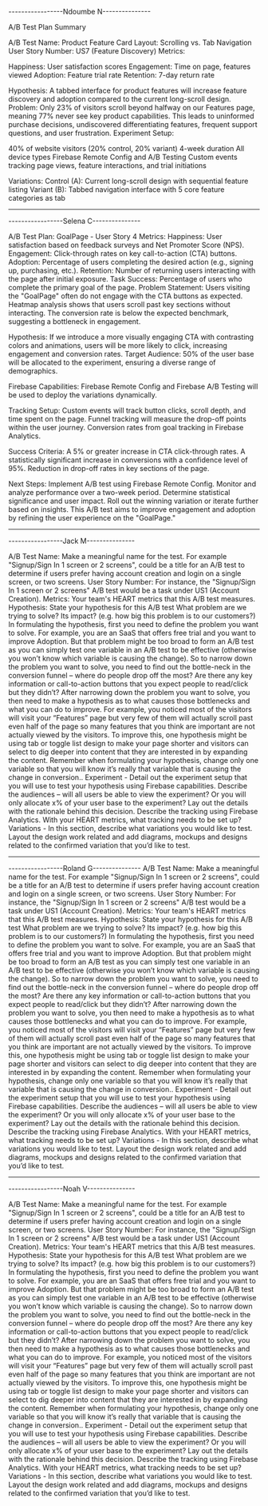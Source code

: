 -----------------Ndoumbe N---------------

A/B Test Plan Summary

A/B Test Name: Product Feature Card Layout: Scrolling vs. Tab Navigation
User Story Number: US7 (Feature Discovery)
Metrics:

Happiness: User satisfaction scores
Engagement: Time on page, features viewed
Adoption: Feature trial rate
Retention: 7-day return rate

Hypothesis: A tabbed interface for product features will increase feature discovery and adoption compared to the current long-scroll design.
Problem: Only 23% of visitors scroll beyond halfway on our Features page, meaning 77% never see key product capabilities. This leads to uninformed purchase decisions, undiscovered differentiating features, frequent support questions, and user frustration.
Experiment Setup:

40% of website visitors (20% control, 20% variant)
4-week duration
All device types
Firebase Remote Config and A/B Testing
Custom events tracking page views, feature interactions, and trial initiations

Variations:
Control (A): Current long-scroll design with sequential feature listing
Variant (B): Tabbed navigation interface with 5 core feature categories as tab

-------------------------------------------------------------------------

-----------------Selena C---------------

A/B Test Plan: GoalPage - User Story 4
Metrics: Happiness: User satisfaction based on feedback surveys and Net Promoter Score (NPS).
Engagement: Click-through rates on key call-to-action (CTA) buttons.
Adoption: Percentage of users completing the desired action (e.g., signing up, purchasing, etc.).
Retention: Number of returning users interacting with the page after initial exposure.
Task Success: Percentage of users who complete the primary goal of the page.
Problem Statement:
Users visiting the "GoalPage" often do not engage with the CTA buttons as expected. Heatmap analysis shows that users scroll past key sections without interacting. The conversion rate is below the expected benchmark, suggesting a bottleneck in engagement.

Hypothesis:
If we introduce a more visually engaging CTA with contrasting colors and animations, users will be more likely to click, increasing engagement and conversion rates.
Target Audience: 50% of the user base will be allocated to the experiment, ensuring a diverse range of demographics.

Firebase Capabilities: Firebase Remote Config and Firebase A/B Testing will be used to deploy the variations dynamically.

Tracking Setup:
Custom events will track button clicks, scroll depth, and time spent on the page.
Funnel tracking will measure the drop-off points within the user journey.
Conversion rates from goal tracking in Firebase Analytics.

Success Criteria:
A 5% or greater increase in CTA click-through rates.
A statistically significant increase in conversions with a confidence level of 95%.
Reduction in drop-off rates in key sections of the page.

Next Steps:
Implement A/B test using Firebase Remote Config.
Monitor and analyze performance over a two-week period.
Determine statistical significance and user impact.
Roll out the winning variation or iterate further based on insights.
This A/B test aims to improve engagement and adoption by refining the user experience on the "GoalPage."

------------------------------------------------------------------------------
-----------------Jack M---------------


A/B Test Name:  Make a meaningful name for the test. For example  "Signup/Sign In 1 screen or 2 screens", could be a title for an A/B test to determine if users prefer having account creation and login on a single screen, or two screens.
User Story Number: For instance, the "Signup/Sign In 1 screen or 2 screens" A/B test would be a task under US1 (Account Creation). 
Metrics:  Your team's HEART metrics that this A/B test measures.
Hypothesis: State your hypothesis for this A/B test
What problem are we trying to solve? Its impact? (e.g. how big this problem is to our customers?) In formulating the hypothesis, first you need to define the problem you want to solve. For example, you are an SaaS that offers free trial and you want to improve Adoption. But that problem might be too broad to form an A/B test as you can simply test one variable in an A/B test to be effective (otherwise you won’t know which variable is causing the change). So to narrow down the problem you want to solve, you need to find out the bottle-neck in the conversion funnel – where do people drop off the most? Are there any key information or call-to-action buttons that you expect people to read/click but they didn’t? 
After narrowing down the problem you want to solve, you then need to make a hypothesis as to what causes those bottlenecks and what you can do to improve. For example, you noticed most of the visitors will visit your “Features” page but very few of them will actually scroll past even half of the page so many features that you think are important are not actually viewed by the visitors. To improve this, one hypothesis might be using tab or toggle list design to make your page shorter and visitors can select to dig deeper into content that they are interested in by expanding the content. Remember when formulating your hypothesis, change only one variable so that you will know it’s really that variable that is causing the change in conversion..
Experiment - Detail out the experiment setup that you will use to test your hypothesis using Firebase capabilities. Describe the audiences – will all users be able to view the experiment? Or you will only allocate x% of your user base to the experiment? Lay out the details with the rationale behind this decision. Describe the tracking using Firebase Analytics. With your HEART metrics, what tracking needs to be set up? 
Variations - In this section, describe what variations you would like to test. Layout the design work related and add diagrams, mockups and designs related to the confirmed variation that you’d like to test.


--------------------------------------------------------
-----------------Roland G---------------
A/B Test Name:  Make a meaningful name for the test. For example  "Signup/Sign In 1 screen or 2 screens", could be a title for an A/B test to determine if users prefer having account creation and login on a single screen, or two screens.
User Story Number: For instance, the "Signup/Sign In 1 screen or 2 screens" A/B test would be a task under US1 (Account Creation). 
Metrics:  Your team's HEART metrics that this A/B test measures.
Hypothesis: State your hypothesis for this A/B test
What problem are we trying to solve? Its impact? (e.g. how big this problem is to our customers?) In formulating the hypothesis, first you need to define the problem you want to solve. For example, you are an SaaS that offers free trial and you want to improve Adoption. But that problem might be too broad to form an A/B test as you can simply test one variable in an A/B test to be effective (otherwise you won’t know which variable is causing the change). So to narrow down the problem you want to solve, you need to find out the bottle-neck in the conversion funnel – where do people drop off the most? Are there any key information or call-to-action buttons that you expect people to read/click but they didn’t? 
After narrowing down the problem you want to solve, you then need to make a hypothesis as to what causes those bottlenecks and what you can do to improve. For example, you noticed most of the visitors will visit your “Features” page but very few of them will actually scroll past even half of the page so many features that you think are important are not actually viewed by the visitors. To improve this, one hypothesis might be using tab or toggle list design to make your page shorter and visitors can select to dig deeper into content that they are interested in by expanding the content. Remember when formulating your hypothesis, change only one variable so that you will know it’s really that variable that is causing the change in conversion..
Experiment - Detail out the experiment setup that you will use to test your hypothesis using Firebase capabilities. Describe the audiences – will all users be able to view the experiment? Or you will only allocate x% of your user base to the experiment? Lay out the details with the rationale behind this decision. Describe the tracking using Firebase Analytics. With your HEART metrics, what tracking needs to be set up? 
Variations - In this section, describe what variations you would like to test. Layout the design work related and add diagrams, mockups and designs related to the confirmed variation that you’d like to test.

-----------------------------------------------------------------------
-----------------Noah V---------------

A/B Test Name:  Make a meaningful name for the test. For example  "Signup/Sign In 1 screen or 2 screens", could be a title for an A/B test to determine if users prefer having account creation and login on a single screen, or two screens.
User Story Number: For instance, the "Signup/Sign In 1 screen or 2 screens" A/B test would be a task under US1 (Account Creation). 
Metrics:  Your team's HEART metrics that this A/B test measures.
Hypothesis: State your hypothesis for this A/B test
What problem are we trying to solve? Its impact? (e.g. how big this problem is to our customers?) In formulating the hypothesis, first you need to define the problem you want to solve. For example, you are an SaaS that offers free trial and you want to improve Adoption. But that problem might be too broad to form an A/B test as you can simply test one variable in an A/B test to be effective (otherwise you won’t know which variable is causing the change). So to narrow down the problem you want to solve, you need to find out the bottle-neck in the conversion funnel – where do people drop off the most? Are there any key information or call-to-action buttons that you expect people to read/click but they didn’t? 
After narrowing down the problem you want to solve, you then need to make a hypothesis as to what causes those bottlenecks and what you can do to improve. For example, you noticed most of the visitors will visit your “Features” page but very few of them will actually scroll past even half of the page so many features that you think are important are not actually viewed by the visitors. To improve this, one hypothesis might be using tab or toggle list design to make your page shorter and visitors can select to dig deeper into content that they are interested in by expanding the content. Remember when formulating your hypothesis, change only one variable so that you will know it’s really that variable that is causing the change in conversion..
Experiment - Detail out the experiment setup that you will use to test your hypothesis using Firebase capabilities. Describe the audiences – will all users be able to view the experiment? Or you will only allocate x% of your user base to the experiment? Lay out the details with the rationale behind this decision. Describe the tracking using Firebase Analytics. With your HEART metrics, what tracking needs to be set up? 
Variations - In this section, describe what variations you would like to test. Layout the design work related and add diagrams, mockups and designs related to the confirmed variation that you’d like to test.



